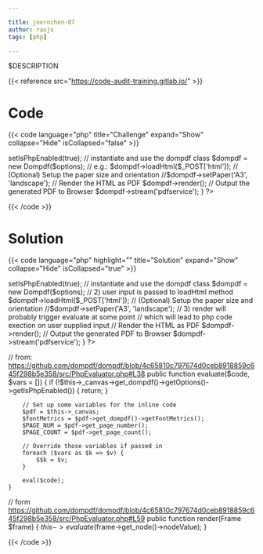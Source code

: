 ```yaml
---

title: joernchen-07
author: raxjs
tags: [php]

---
```


$DESCRIPTION

<!--more-->
{{< reference src="https://code-audit-training.gitlab.io/" >}}

# Code
{{< code language="php"  title="Challenge" expand="Show" collapse="Hide" isCollapsed="false" >}}
<?php
// include autoloader
require_once 'dompdf/autoload.inc.php';

// reference the Dompdf namespace
use Dompdf\Dompdf;
use Dompdf\Options;

if ($_POST['html']) {

  $options = new Options();
  $options->setIsPhpEnabled(true);

  // instantiate and use the dompdf class
  $dompdf = new Dompdf($options);

  // e.g.:

  $dompdf->loadHtml($_POST['html']);

  // (Optional) Setup the paper size and orientation
  //$dompdf->setPaper('A3', 'landscape');

  // Render the HTML as PDF
  $dompdf->render();

  // Output the generated PDF to Browser
  $dompdf->stream('pdfservice');
}
?>

{{< /code >}}

# Solution
{{< code language="php" highlight="" title="Solution" expand="Show" collapse="Hide" isCollapsed="true" >}}
<?php
// include autoloader
require_once 'dompdf/autoload.inc.php';

// reference the Dompdf namespace
use Dompdf\Dompdf;
use Dompdf\Options;

if ($_POST['html']) {

  $options = new Options();
  // 1) php is enabled this means the evaluate function
  //    (see below) will pass php code to eval()
  $options->setIsPhpEnabled(true);

  // instantiate and use the dompdf class
  $dompdf = new Dompdf($options);

  // 2) user input is passed to loadHtml method
  $dompdf->loadHtml($_POST['html']);

  // (Optional) Setup the paper size and orientation
  //$dompdf->setPaper('A3', 'landscape');

  // 3) render will probably trigger evaluate at some point
  //    which will lead to php code exection on user supplied input
  // Render the HTML as PDF
  $dompdf->render();

  // Output the generated PDF to Browser
  $dompdf->stream('pdfservice');
}
?>




// from: https://github.com/dompdf/dompdf/blob/4c65810c797674d0ceb8918859c645f298b5e358/src/PhpEvaluator.php#L38
public function evaluate($code, $vars = [])
    {
        if (!$this->_canvas->get_dompdf()->getOptions()->getIsPhpEnabled()) {
            return;
        }

        // Set up some variables for the inline code
        $pdf = $this->_canvas;
        $fontMetrics = $pdf->get_dompdf()->getFontMetrics();
        $PAGE_NUM = $pdf->get_page_number();
        $PAGE_COUNT = $pdf->get_page_count();

        // Override those variables if passed in
        foreach ($vars as $k => $v) {
            $$k = $v;
        }

        eval($code);
    }


// form https://github.com/dompdf/dompdf/blob/4c65810c797674d0ceb8918859c645f298b5e358/src/PhpEvaluator.php#L59
public function render(Frame $frame)
{
    $this->evaluate($frame->get_node()->nodeValue);
}



{{< /code >}}
